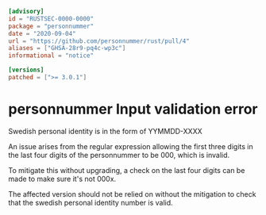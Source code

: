 ```toml
[advisory]
id = "RUSTSEC-0000-0000"
package = "personnummer"
date = "2020-09-04"
url = "https://github.com/personnummer/rust/pull/4"
aliases = ["GHSA-28r9-pq4c-wp3c"]
informational = "notice"

[versions]
patched = [">= 3.0.1"]
```
# personnummer Input validation error

Swedish personal identity is in the form of YYMMDD-XXXX

An issue arises from the regular expression allowing the first three digits in
the last four digits of the personnummer to be 000, which is invalid.

To mitigate this without upgrading, a check on the last four digits can be made
to make sure it's not 000x.

The affected version should not be relied on without the mitigation to check
that the swedish personal identity number is valid.
